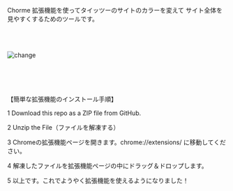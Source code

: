Chorme 拡張機能を使ってタイッツーのサイトのカラーを変えて
サイト全体を見やすくするためのツールです。
<br>
<br>
<br>
<br>

![change](https://github.com/Ultraleaf/Taittsuu-chrome_addon/assets/138953741/449a21f9-33af-433d-93da-4ba8a03276d6)

<br>
<br>
<br>
<br>
【簡単な拡張機能のインストール手順】

1 Download this repo as a ZIP file from GitHub.

2 Unzip the File（ファイルを解凍する）

3 Chromeの拡張機能ページを開きます。chrome://extensions/ に移動してください。

4 解凍したファイルを拡張機能ページの中にドラッグ＆ドロップします。

5 以上です。これでようやく拡張機能を使えるようになりました！


